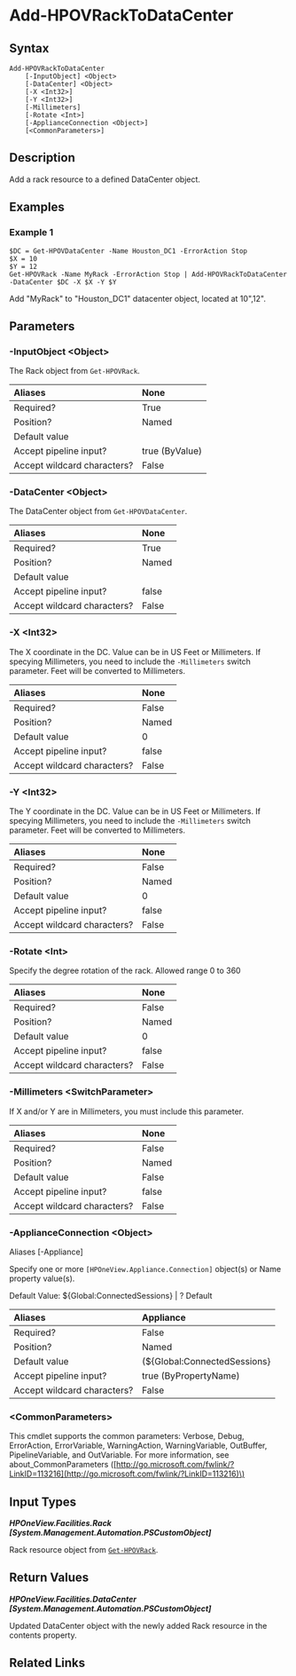 ﻿---
description: 
---

# Add-HPOVRackToDataCenter

## Syntax

```text
Add-HPOVRackToDataCenter
    [-InputObject] <Object>
    [-DataCenter] <Object>
    [-X <Int32>]
    [-Y <Int32>]
    [-Millimeters]
    [-Rotate <Int>]
    [-ApplianceConnection <Object>]
    [<CommonParameters>]
```

## Description

Add a rack resource to a defined DataCenter object.
## Examples

###  Example 1 

```text
$DC = Get-HPOVDataCenter -Name Houston_DC1 -ErrorAction Stop
$X = 10
$Y = 12
Get-HPOVRack -Name MyRack -ErrorAction Stop | Add-HPOVRackToDataCenter -DataCenter $DC -X $X -Y $Y
```

Add "MyRack" to "Houston_DC1" datacenter object, located at 10",12".

## Parameters

### -InputObject &lt;Object&gt;

The Rack object from `Get-HPOVRack`.

| Aliases | None |
| :--- | :--- |
| Required? | True |
| Position? | Named |
| Default value |  |
| Accept pipeline input? | true (ByValue) |
| Accept wildcard characters? | False |

### -DataCenter &lt;Object&gt;

The DataCenter object from `Get-HPOVDataCenter`.

| Aliases | None |
| :--- | :--- |
| Required? | True |
| Position? | Named |
| Default value |  |
| Accept pipeline input? | false |
| Accept wildcard characters? | False |

### -X &lt;Int32&gt;

The X coordinate in the DC.  Value can be in US Feet or Millimeters.  If specying Millimeters, you need to include the `-Millimeters` switch parameter.  Feet will be converted to Millimeters.

| Aliases | None |
| :--- | :--- |
| Required? | False |
| Position? | Named |
| Default value | 0 |
| Accept pipeline input? | false |
| Accept wildcard characters? | False |

### -Y &lt;Int32&gt;

The Y coordinate in the DC.  Value can be in US Feet or Millimeters.  If specying Millimeters, you need to include the `-Millimeters` switch parameter.  Feet will be converted to Millimeters.

| Aliases | None |
| :--- | :--- |
| Required? | False |
| Position? | Named |
| Default value | 0 |
| Accept pipeline input? | false |
| Accept wildcard characters? | False |

### -Rotate &lt;Int&gt;

Specify the degree rotation of the rack.
Allowed range 0 to 360

| Aliases | None |
| :--- | :--- |
| Required? | False |
| Position? | Named |
| Default value | 0 |
| Accept pipeline input? | false |
| Accept wildcard characters? | False |

### -Millimeters &lt;SwitchParameter&gt;

If X and/or Y are in Millimeters, you must include this parameter.

| Aliases | None |
| :--- | :--- |
| Required? | False |
| Position? | Named |
| Default value | False |
| Accept pipeline input? | false |
| Accept wildcard characters? | False |

### -ApplianceConnection &lt;Object&gt;

Aliases [-Appliance]

Specify one or more `[HPOneView.Appliance.Connection]` object(s) or Name property value(s).

Default Value: ${Global:ConnectedSessions} | ? Default

| Aliases | Appliance |
| :--- | :--- |
| Required? | False |
| Position? | Named |
| Default value | (${Global:ConnectedSessions} | ? Default) |
| Accept pipeline input? | true (ByPropertyName) |
| Accept wildcard characters? | False |

### &lt;CommonParameters&gt;

This cmdlet supports the common parameters: Verbose, Debug, ErrorAction, ErrorVariable, WarningAction, WarningVariable, OutBuffer, PipelineVariable, and OutVariable. For more information, see about\_CommonParameters \([http://go.microsoft.com/fwlink/?LinkID=113216](http://go.microsoft.com/fwlink/?LinkID=113216)\)

## Input Types

_**HPOneView.Facilities.Rack [System.Management.Automation.PSCustomObject]**_

Rack resource object from [`Get-HPOVRack`](get-hpovrack.md).


## Return Values

_**HPOneView.Facilities.DataCenter [System.Management.Automation.PSCustomObject]**_

Updated DataCenter object with the newly added Rack resource in the contents property.

## Related Links

